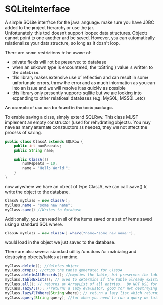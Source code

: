 # SQLiteInterface
A simple SQLite interface for the java language.  make sure you have JDBC added to the project hierarchy or use the jar.  
Unfortunately, this tool doesn't support looped data structures.  Objects cannot point to one another and be saved.  However, you can automatically relationalize your data structure, so long as it dosn't loop.

There are some restrictions to be aware of:
- private fields will not be preserved to database
- when an unkown type is encountered, the toString() value is written to the database.
- this library makes extensive use of reflection and can result in some unfortunate errors, throw the error and as much information as you can into an issue and we will resolve it as quickly as possible
- this library only presently supports sqllite but we are looking into expanding to other relational databases (e.g. MySQL, MSSQl...etc)

An example of use can be found in the tests package.

To enable saving a class, simply extend SQLRow.  This class MUST implement an empty constructor (used for rehydrating objects).  You may have as many alternate constructors as needed, they will not affect the process of saving.

``` java
public class ClassA extends SQLRow {
    public int numRepeats;
    public String name;

    public ClassA(){
        numRepeats = 10;
        name = "Hello World!";
    }
}
```

now anywhere we have an object of type ClassA, we can call .save() to write the object to the database. 

``` java
ClassA myClass = new ClassA();
myClass.name = "some new name";
myClass.save() //Writes to database
```

Additionally, you can read in all of the items saved or a set of items saved using a standard SQL where. 

``` java
ClassA myClass = new ClassA().where("name='some new name'");
```
would load in the object we just saved to the database.  

There are also several standard utility functions for maintaing and destroying objects/tables at runtime.

``` java
myClass.delete(); //deletes object
myClass.drop(); //drops the table generated for ClassA
myClass.deleteAllRecords(); //empties the table, but preserves the table structure
myClass.tableExists(); // used to determine if the table already exists
myClass.all(); // returns an ArrayList of all entries.  DO NOT USE for a lot of rows, this will take a long time to evaluate.
myClass.lazyAll(); //returns a lazy evaluator, good for not destroying your RAM with lots of entries
myClass.lazyAllWhere(String where); // return a lazy list which returns rows that meet the provided where clause
myClass.query(String query); //for when you need to run a query we failed to provide.
```
